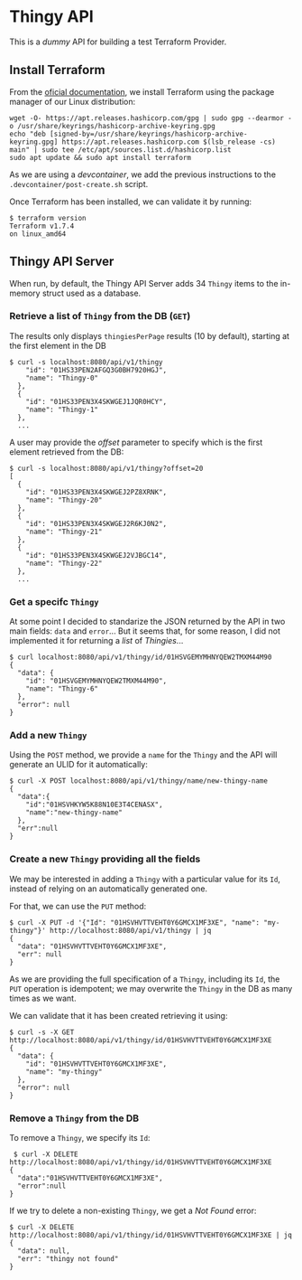 # Thingy API

This is a *dummy* API for building a test Terraform Provider.

## Install Terraform

From the [oficial documentation](https://developer.hashicorp.com/terraform/install), we install Terraform using the package manager of our Linux distribution:

```console
wget -O- https://apt.releases.hashicorp.com/gpg | sudo gpg --dearmor -o /usr/share/keyrings/hashicorp-archive-keyring.gpg
echo "deb [signed-by=/usr/share/keyrings/hashicorp-archive-keyring.gpg] https://apt.releases.hashicorp.com $(lsb_release -cs) main" | sudo tee /etc/apt/sources.list.d/hashicorp.list
sudo apt update && sudo apt install terraform
```

As we are using a *devcontainer*, we add the previous instructions to the `.devcontainer/post-create.sh` script.

Once Terraform has been installed, we can validate it by running:

```console
$ terraform version
Terraform v1.7.4
on linux_amd64
```

## Thingy API Server

When run, by default, the Thingy API Server adds 34 `Thingy` items to the in-memory struct used as a database.

### Retrieve a list of `Thingy` from the DB (`GET`)

The results only displays `thingiesPerPage` results (10 by default), starting at the first element in the DB

```console
$ curl -s localhost:8080/api/v1/thingy
    "id": "01HS33PEN2AFGQ3G0BH7920HGJ",
    "name": "Thingy-0"
  },
  {
    "id": "01HS33PEN3X4SKWGEJ1JQR0HCY",
    "name": "Thingy-1"
  },
  ...
```

A user may provide the *offset* parameter to specify which is the first element retrieved from the DB:

```console
$ curl -s localhost:8080/api/v1/thingy?offset=20
[
  {
    "id": "01HS33PEN3X4SKWGEJ2PZ8XRNK",
    "name": "Thingy-20"
  },
  {
    "id": "01HS33PEN3X4SKWGEJ2R6KJ0N2",
    "name": "Thingy-21"
  },
  {
    "id": "01HS33PEN3X4SKWGEJ2VJBGC14",
    "name": "Thingy-22"
  },
  ...
```

### Get a specifc `Thingy`

At some point I decided to standarize the JSON returned by the API in two main fields: `data` and `error`... But it seems that, for some reason, I did not implemented it for returning a *list* of *Thingies*...

```console
$ curl localhost:8080/api/v1/thingy/id/01HSVGEMYMHNYQEW2TMXM44M90
{
  "data": {
    "id": "01HSVGEMYMHNYQEW2TMXM44M90",
    "name": "Thingy-6"
  },
  "error": null
}
```

### Add a new `Thingy`

Using the `POST` method, we provide a `name` for the `Thingy` and the API will generate an ULID for it automatically:

```console
$ curl -X POST localhost:8080/api/v1/thingy/name/new-thingy-name
{
  "data":{
    "id":"01HSVHKYW5K88N10E3T4CENASX",
    "name":"new-thingy-name"
  },
  "err":null
}
```

### Create a new `Thingy` providing all the fields

We may be interested in adding a `Thingy` with a particular value for its `Id`, instead of relying on an automatically generated one.

For that, we can use the `PUT` method:

```console
$ curl -X PUT -d '{"Id": "01HSVHVTTVEHT0Y6GMCX1MF3XE", "name": "my-thingy"}' http://localhost:8080/api/v1/thingy | jq
{
  "data": "01HSVHVTTVEHT0Y6GMCX1MF3XE",
  "err": null
}
```

As we are providing the full specification of a `Thingy`, including its `Id`, the `PUT` operation is idempotent; we may overwrite the `Thingy` in the DB as many times as we want.

We can validate that it has been created retrieving it using:

```console
$ curl -s -X GET http://localhost:8080/api/v1/thingy/id/01HSVHVTTVEHT0Y6GMCX1MF3XE
{
  "data": {
    "id": "01HSVHVTTVEHT0Y6GMCX1MF3XE",
    "name": "my-thingy"
  },
  "error": null
}
```

### Remove a `Thingy` from the DB

To remove a `Thingy`, we specify its `Id`:

```console
 $ curl -X DELETE http://localhost:8080/api/v1/thingy/id/01HSVHVTTVEHT0Y6GMCX1MF3XE
{
  "data":"01HSVHVTTVEHT0Y6GMCX1MF3XE",
  "error":null
}
```

If we try to delete a non-existing `Thingy`, we get a *Not Found* error:

```console
$ curl -X DELETE http://localhost:8080/api/v1/thingy/id/01HSVHVTTVEHT0Y6GMCX1MF3XE | jq
{
  "data": null,
  "err": "thingy not found"
}
```
